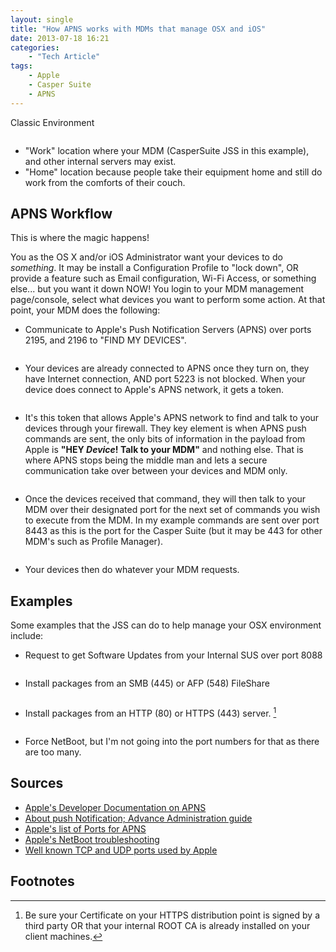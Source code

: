 ```yaml
---
layout: single
title: "How APNS works with MDMs that manage OSX and iOS"
date: 2013-07-18 16:21
categories:
    - "Tech Article"
tags:
    - Apple
    - Casper Suite
    - APNS
---
```


Classic Environment

<figure>
<a href="{{ site.url }}/assets/images/2013/07/18/apns-2.png"><img src="{{ site.url }}/assets/images/2013/07/18/apns-2_480.png" alt="" title="" /></a>
</figure>

- "Work" location where your MDM (CasperSuite JSS in this example), and other internal servers may exist.
- "Home" location because people take their equipment home and still do work from the comforts of their couch.

APNS Workflow
---

This is where the magic happens!

You as the OS X and/or iOS Administrator want your devices to do *something*.  It may be install a Configuration Profile to "lock down", OR provide a feature such as Email configuration, Wi-Fi Access, or something else... but you want it down NOW!  You login to your MDM management page/console, select what devices you want to perform some action.  At that point, your MDM does the following:

- Communicate to Apple's Push Notification Servers (APNS) over ports 2195, and 2196 to "FIND MY DEVICES".

<figure>
<a href="{{ site.url }}/assets/images/2013/07/18/apns-3.png"><img src="{{ site.url }}/assets/images/2013/07/18/apns-3_480.png" alt="" title="" /></a>
</figure>

- Your devices are already connected to APNS once they turn on, they have Internet connection, AND port 5223 is not blocked.  When your device does connect to Apple's APNS network, it gets a token.

<figure>
<a href="{{ site.url }}/assets/images/2013/07/18/apns-4.png"><img src="{{ site.url }}/assets/images/2013/07/18/apns-4_480.png" alt="" title="" /></a>
</figure>

- It's this token that allows Apple's APNS network to find and talk to your devices through your firewall. They key element is when APNS push commands are sent, the only bits of information in the payload from Apple is **"HEY *Device*!  Talk to your MDM"** and nothing else.  That is where APNS stops being the middle man and lets a secure communication take over between your devices and MDM only.

<figure>
<a href="{{ site.url }}/assets/images/2013/07/18/apns-5.png"><img src="{{ site.url }}/assets/images/2013/07/18/apns-5_480.png" alt="" title="" /></a>
</figure>

- Once the devices received that command, they will then talk to your MDM over their designated port for the next set of commands you wish to execute from the MDM.  In my example commands are sent over port 8443 as this is the port for the Casper Suite (but it may be 443 for other MDM's such as Profile Manager).

<figure>
<a href="{{ site.url }}/assets/images/2013/07/18/apns-6.png"><img src="{{ site.url }}/assets/images/2013/07/18/apns-6_480.png" alt="" title="" /></a>
</figure>

- Your devices then do whatever your MDM requests.

Examples
---

Some examples that the JSS can do to help manage your OSX environment include:

- Request to get Software Updates from your Internal SUS over port 8088

<figure>
<a href="{{ site.url }}/assets/images/2013/07/18/apns-7.png"><img src="{{ site.url }}/assets/images/2013/07/18/apns-7_480.png" alt="" title="" /></a>
</figure>

- Install packages from an SMB (445) or AFP (548) FileShare

<figure>
<a href="{{ site.url }}/assets/images/2013/07/18/apns-8.png"><img src="{{ site.url }}/assets/images/2013/07/18/apns-8_480.png" alt="" title="" /></a>
</figure>

- Install packages from an HTTP (80) or HTTPS (443) server.&nbsp;[^1]

<figure>
<a href="{{ site.url }}/assets/images/2013/07/18/apns-9.png"><img src="{{ site.url }}/assets/images/2013/07/18/apns-9_480.png" alt="" title="" /></a>
</figure>

- Force NetBoot, but I'm not going into the port numbers for that as there are too many.

Sources
---

- [Apple's Developer Documentation on APNS][APNS]
- [About push Notification; Advance Administration guide][push]
- [Apple's list of Ports for APNS][ports]
- [Apple's NetBoot troubleshooting][netboot]
- [Well known TCP and UDP ports used by Apple][wellKnown]

Footnotes
---

[^1]: Be sure your Certificate on your HTTPS distribution point is signed by a third party OR that your internal ROOT CA is already installed on your client machines.

[APNS]: http://developer.apple.com/library/mac/#documentation/NetworkingInternet/Conceptual/RemoteNotificationsPG/Chapters/ApplePushService.html#//apple_ref/doc/uid/TP40008194-CH100-SW9
[push]: https://help.apple.com/advancedserveradmin/mac/10.8/#apdBCCA9A8E-119C-4871-BB33-8C98264D9572
[ports]: http://support.apple.com/kb/TS4264
[netboot]: http://support.apple.com/kb/ts3678
[wellKnown]: http://support.apple.com/kb/TS1629

